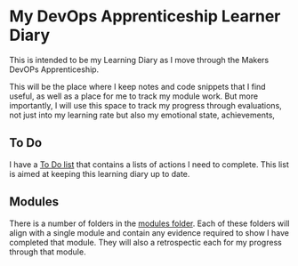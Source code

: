 # My DevOps Apprenticeship Learner Diary

This is intended to be my Learning Diary as I move through the Makers DevOPs Apprenticeship. 

This will be the place where I keep notes and code snippets that I find useful, as well as a place for me to track my module work. But more importantly, I will use this space to track my progress through evaluations, not just into my learning rate but also my emotional state, achievements, 

## To Do

I have a [To Do list](TODO.md) that contains a lists of actions I need to complete. This list is aimed at keeping this learning diary up to date.

## Modules

There is a number of folders in the [modules folder](modules/README.md). Each of these folders will align with a single module and contain any evidence required to show I have completed that module. They will also a retrospectic each for my progress through that module.